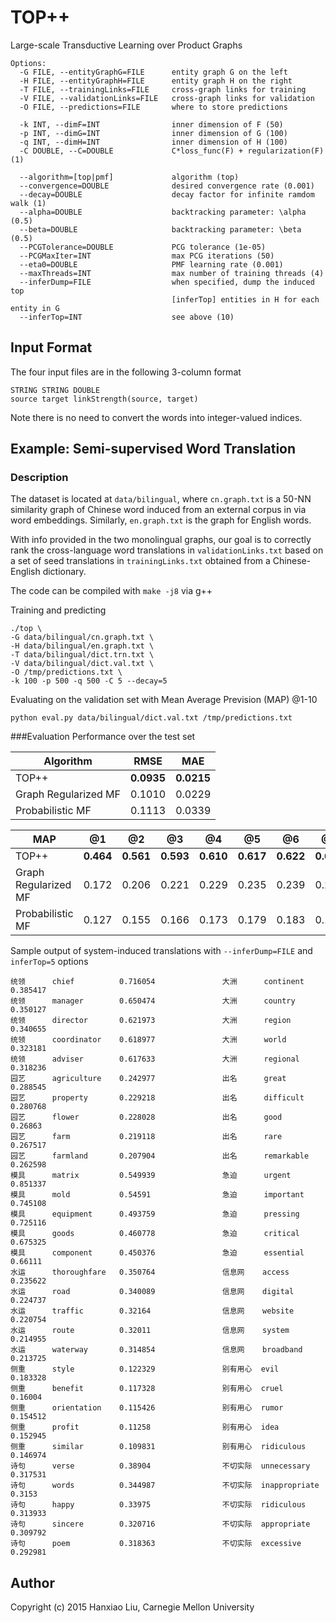 # TOP++
Large-scale Transductive Learning over Product Graphs
```
Options:
  -G FILE, --entityGraphG=FILE      entity graph G on the left
  -H FILE, --entityGraphH=FILE      entity graph H on the right
  -T FILE, --trainingLinks=FILE     cross-graph links for training
  -V FILE, --validationLinks=FILE   cross-graph links for validation
  -O FILE, --predictions=FILE       where to store predictions

  -k INT, --dimF=INT                inner dimension of F (50)
  -p INT, --dimG=INT                inner dimension of G (100)
  -q INT, --dimH=INT                inner dimension of H (100)
  -C DOUBLE, --C=DOUBLE             C*loss_func(F) + regularization(F) (1)

  --algorithm=[top|pmf]             algorithm (top)
  --convergence=DOUBLE              desired convergence rate (0.001)
  --decay=DOUBLE                    decay factor for infinite ramdom walk (1)
  --alpha=DOUBLE                    backtracking parameter: \alpha (0.5)
  --beta=DOUBLE                     backtracking parameter: \beta (0.5)
  --PCGTolerance=DOUBLE             PCG tolerance (1e-05)
  --PCGMaxIter=INT                  max PCG iterations (50)
  --eta0=DOUBLE                     PMF learning rate (0.001)
  --maxThreads=INT                  max number of training threads (4)
  --inferDump=FILE                  when specified, dump the induced top
                                    [inferTop] entities in H for each entity in G
  --inferTop=INT                    see above (10)
```

## Input Format
The four input files are in the following 3-column format
```
STRING STRING DOUBLE
source target linkStrength(source, target)
```
Note there is no need to convert the words into integer-valued indices.

## Example: Semi-supervised Word Translation

### Description
The dataset is located at `data/bilingual`,
where `cn.graph.txt` is a 50-NN similarity graph of Chinese word induced from an external corpus in via word embeddings. Similarly, `en.graph.txt` is the graph for English words.

With info provided in the two monolingual graphs,
our goal is to correctly rank the cross-language word translations in `validationLinks.txt` based on a set of seed translations in `trainingLinks.txt` obtained from a Chinese-English dictionary.
  
The code can be compiled with `make -j8` via g++

Training and predicting
```
./top \
-G data/bilingual/cn.graph.txt \
-H data/bilingual/en.graph.txt \
-T data/bilingual/dict.trn.txt \
-V data/bilingual/dict.val.txt \
-O /tmp/predictions.txt \
-k 100 -p 500 -q 500 -C 5 --decay=5
```

Evaluating on the validation set with Mean Average Prevision (MAP) @1-10
```
python eval.py data/bilingual/dict.val.txt /tmp/predictions.txt
```

###Evaluation
Performance over the test set

| Algorithm            | RMSE   | MAE    |
|----------------------|--------|--------|
| TOP++                | **0.0935** | **0.0215** |
| Graph Regularized MF | 0.1010 | 0.0229 |
| Probabilistic MF     | 0.1113 | 0.0339 |

| MAP                  | @1    | @2    | @3    | @4    | @5    | @6    | @7    | @8    | @9    | @10   |
|----------------------|-------|-------|-------|-------|-------|-------|-------|-------|-------|-------|
| TOP++                | **0.464** | **0.561** | **0.593** | **0.610** | **0.617** | **0.622** | **0.625** | **0.628** | **0.630** | **0.631** |
| Graph Regularized MF | 0.172 | 0.206 | 0.221 | 0.229 | 0.235 | 0.239 | 0.243 | 0.247 | 0.250 | 0.253 |
| Probabilistic MF     | 0.127 | 0.155 | 0.166 | 0.173 | 0.179 | 0.183 | 0.186 | 0.189 | 0.191 | 0.193 |

Sample output of system-induced translations with `--inferDump=FILE` and `inferTop=5` options
```
统领      chief          0.716054               大洲      continent      0.385417
统领      manager        0.650474               大洲      country        0.350127
统领      director       0.621973               大洲      region         0.340655
统领      coordinator    0.618977               大洲      world          0.323181
统领      adviser        0.617633               大洲      regional       0.318236
园艺      agriculture    0.242977               出名      great          0.288545
园艺      property       0.229218               出名      difficult      0.280768
园艺      flower         0.228028               出名      good           0.26863
园艺      farm           0.219118               出名      rare           0.267517
园艺      farmland       0.207904               出名      remarkable     0.262598
模具      matrix         0.549939               急迫      urgent         0.851337
模具      mold           0.54591                急迫      important      0.745108
模具      equipment      0.493759               急迫      pressing       0.725116
模具      goods          0.460778               急迫      critical       0.675325
模具      component      0.450376               急迫      essential      0.66111
水运      thoroughfare   0.350764               信息网    access         0.235622
水运      road           0.340089               信息网    digital        0.224737
水运      traffic        0.32164                信息网    website        0.220754
水运      route          0.32011                信息网    system         0.214955
水运      waterway       0.314854               信息网    broadband      0.213725
侧重      style          0.122329               别有用心  evil           0.183328
侧重      benefit        0.117328               别有用心  cruel          0.16004
侧重      orientation    0.115426               别有用心  rumor          0.154512
侧重      profit         0.11258                别有用心  idea           0.152945
侧重      similar        0.109831               别有用心  ridiculous     0.146974
诗句      verse          0.38904                不切实际  unnecessary    0.317531
诗句      words          0.344987               不切实际  inappropriate  0.3153
诗句      happy          0.33975                不切实际  ridiculous     0.313933
诗句      sincere        0.320716               不切实际  appropriate    0.309792
诗句      poem           0.318363               不切实际  excessive      0.292981
```

## Author
Copyright (c) 2015 Hanxiao Liu, Carnegie Mellon University
